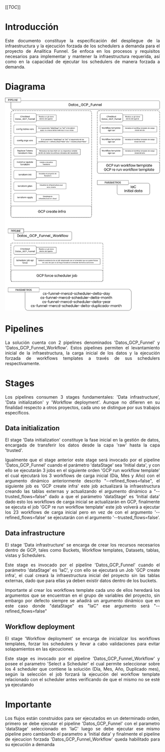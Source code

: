 [[_TOC_]]

# Introducción
<div align='justify'>

Este documento constituye la especificación del despliegue de la infraestructura y la ejecución forzada de los schedulers a demanda para el proyecto de Analítica Funnel. Se enfoca en los procesos y requisitos necesarios para implementar y mantener la infraestructura requerida, así como en la capacidad de ejecutar los schedulers de manera forzada a demanda.

</div>

# Diagrama

![Diagrama ciclo de vida](./assets/images/Funnel-devops.png)

# Pipelines

<div align='justify'>

La solución cuenta con 2 pipelines denominados 'Datos_GCP_Funnel' y 'Datos_GCP_Funnel_Workflow'. Estos pipelines permiten el levantamiento inicial de la infraestructura, la carga inicial de los datos y la ejecución forzada de workflows templates a través de sus schedulers respectivamente.

</div>

# Stages

<div align='justify'>
Los pipelines consumen 3 stages fundamentales: 'Data infrastructure', 'Data initialization' y 'Workflow deployment'. Aunque no difieren en su finalidad respecto a otros proyectos, cada uno se distingue por sus trabajos específicos.
</div>

## Data initialization

<div align='justify'>

El stage 'Data initialization' constituye la fase inicial en la gestión de datos, encargada de transferir los datos desde la capa 'raw' hasta la capa 'trusted'.

Igualmente que el stage anterior este stage será invocado por el pipeline 'Datos_GCP_Funnel' cuando el parámetro 'dataStage' sea 'Initial data', y con ello se ejecutarán 3 jobs en el siguiente orden 'GCP run workflow template' el cual ejecutará los 3 workflows de carga inicial (Día, Mes y Año) con el argumento dinámico anteriormente descrito "--refined_flows=false", el siguiente job es 'GCP create infra' este job actualizará la infraestructura creando las tablas externas y actualizando el argumento dinámico a "--trusted_flows=false" dado a que el parámetro 'dataStage' es 'Initial data' dado esto los workflows de carga inicial se actualizarán en GCP, finalmente se ejecuta el job 'GCP re run workflow template' este job volverá a ejecutar los 23 workflows de carga inicial pero en vez de con el argumento '--refined_flows=false' se ejecutarán con el argumento '--trusted_flows=false'.

</div>


## Data infrastructure

<div align='justify'>
El stage 'Data infrastructure' se encarga de crear los recursos necesarios dentro de GCP, tales como Buckets, Workflow templates, Datasets, tablas, vistas y Schedulers.

Este stage es invocado por el pipeline 'Datos_GCP_Funnel' cuando el parámetro 'dataStage' es 'IaC', y con ello se ejecutará un Job 'GCP create infra', el cual creará la infraestructura inicial del proyecto sin las tablas externas, dado que para ellas ya deben existir datos dentro de los buckets.

Importante al crear los workflows template cada uno de ellos heredará los argumentos que se encuentran en el grupo de variables del proyecto, sin embargo por defecto siempre se añadirá un argumento dinámico que en este caso donde "dataStage" es "IaC" ese argumento será "--refined_flows=false"
</div>

## Workflow deployment

<div align='justify'>
El stage 'Workflow deployment' se encarga de inicializar los workflows templates, forzar los schedulers y llevar a cabo validaciones para evitar solapamientos en las ejecuciones.

<br>

Este stage es invocado por el pipeline 'Datos_GCP_Funnel_Workflow' y posee el parametro 'Select a Scheduler' el cual permite seleccionar sobre los 4 scheduler que contiene la solución (Día, Mes, Año, Duplicado mes), según la selección el job forzará la ejecución del workflow template relacionado con el scheduler antes verificando de que el mismo no se esté ya ejecutando
</div>

# Importante

<div align='justify'>

Los flujos están construidos para ser ejecutados en un determinado orden, primero se debe ejecutar el pipeline 'Datos_GCP_Funnel' con el parametro 'dataStage' seleccionado en 'IaC' luego se debe ejecutar ese mismo pipeline pero cambiando el parametro a 'Initial data' y finalmente el pipeline de ejecucion forzada 'Datos_GCP_Funnel_Workflow' queda habilitado para su ejecución a demanda

</div>
